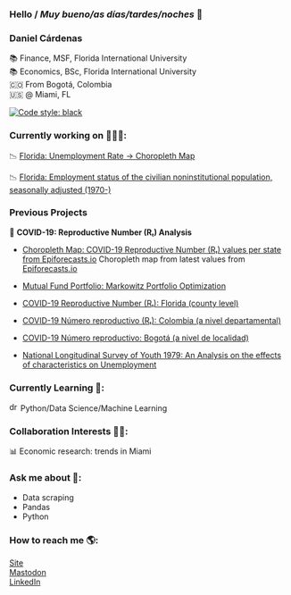 ### Hello / _Muy bueno/as días/tardes/noches_ 👋

### **Daniel Cárdenas**

📚 Finance, MSF, Florida International University <br>
📚 Economics, BSc, Florida International University<br>
🇨🇴 From Bogotá, Colombia<br>
🇺🇸 @ Miami, FL<br>

[![Code style: black](https://img.shields.io/badge/code%20style-black-000000.svg)](https://github.com/psf/black)

### Currently working on 👨🏻‍💻:



📉 [Florida: Unemployment Rate -> Choropleth Map](https://danielcs88.github.io/cues/fl_county_unemp_map.html)<br>

📉 [Florida: Employment status of the civilian noninstitutional population, seasonally adjusted (1970-)](https://danielcs88.github.io/cues/Florida_unemp_historical.html)

<!--📈 Contributing for [FIU CUES DataHub](https://fldatahub.com/), our Club for Undergraduate Students<br> -->

### Previous Projects

🦠 **COVID-19: Reproductive Number (Rₜ) Analysis**

- [Choropleth Map: COVID-19 Reproductive Number (Rₜ) values per state from Epiforecasts.io](https://danielcs88.github.io/html/rt.html)
  Choropleth map from latest values from [Epiforecasts.io](https://epiforecasts.io/covid/posts/national/united-states/)

- [Mutual Fund Portfolio: Markowitz Portfolio Optimization](https://nbviewer.org/github/danielcs88/project_fin6525/blob/main/Output_Project_Cardenas_Daniel_6102358.ipynb)

- [COVID-19 Reproductive Number (Rₜ): Florida (county level)](https://danielcs88.github.io/covid-19.html)

- [COVID-19 Número reproductivo (Rₜ): Colombia (a nivel departamental)](https://danielcs88.github.io/Colombia%20R_t.html)

- [COVID-19 Número reproductivo: Bogotá (a nivel de localidad)](https://danielcs88.github.io/Bogota_Rt.html)

- [National Longitudinal Survey of Youth 1979: An Analysis on the effects of characteristics on Unemployment](https://nbviewer.org/github/danielcs88/NLSY_79/blob/master/Project.ipynb)

### Currently Learning 🌱:

<img src="https://upload.wikimedia.org/wikipedia/commons/c/c3/Python-logo-notext.svg" alt="drawing" width="16"/> Python/Data Science/Machine Learning

### Collaboration Interests 🤝🏼:

📊 Economic research: trends in Miami

### Ask me about 💬:

- Data scraping
- Pandas
- Python

### How to reach me 🌎:

[Site](https://danielcs88.github.io/)<br>
[Mastodon](https://mastodon.cloud/@danielcs88)<br>
[LinkedIn](https://www.linkedin.com/in/danielcs88/)

<!-- - 😄 Pronouns: ...-->
<!--- 🤔 I’m looking for help with: -->
